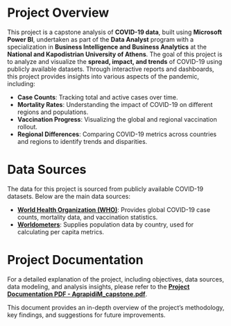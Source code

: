 # Project Overview

This project is a capstone analysis of **COVID-19 data**, built using **Microsoft Power BI**, undertaken as part of the **Data Analyst** program with a specialization in **Business Intelligence and Business Analytics** at the **National and Kapodistrian University of Athens**. The goal of this project is to analyze and visualize the **spread, impact, and trends** of COVID-19 using publicly available datasets. Through interactive reports and dashboards, this project provides insights into various aspects of the pandemic, including:

- **Case Counts**: Tracking total and active cases over time.
- **Mortality Rates**: Understanding the impact of COVID-19 on different regions and populations.
- **Vaccination Progress**: Visualizing the global and regional vaccination rollout.
- **Regional Differences**: Comparing COVID-19 metrics across countries and regions to identify trends and disparities.

# Data Sources

The data for this project is sourced from publicly available COVID-19 datasets. Below are the main data sources:

- **[World Health Organization (WHO)](https://covid19.who.int/info/)**: Provides global COVID-19 case counts, mortality data, and vaccination statistics.
- **[Worldometers](https://www.worldometers.info/world-population/population-by-country)**: Supplies population data by country, used for calculating per capita metrics.

# Project Documentation

For a detailed explanation of the project, including objectives, data sources, data modeling, and analysis insights, please refer to the **[Project Documentation PDF - AgrapidiM_capstone.pdf](https://github.com/user-attachments/files/17707112/AgrapidiM_capstone.pdf)**.

This document provides an in-depth overview of the project’s methodology, key findings, and suggestions for future improvements.
